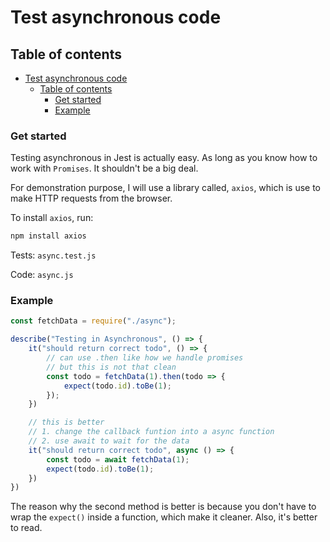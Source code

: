# Test asynchronous code

## Table of contents

- [Test asynchronous code](#test-asynchronous-code)
  - [Table of contents](#table-of-contents)
    - [Get started](#get-started)
    - [Example](#example)

### Get started

Testing asynchronous in Jest is actually easy. As long as you know how to work with `Promises`. It shouldn't be a big deal.

For demonstration purpose, I will use a library called, `axios`, which is use to make HTTP requests from the browser.

To install `axios`, run:

```bash
npm install axios
```

Tests: `async.test.js`

Code: `async.js`

### Example

```js
const fetchData = require("./async");

describe("Testing in Asynchronous", () => {
    it("should return correct todo", () => {
        // can use .then like how we handle promises
        // but this is not that clean
        const todo = fetchData(1).then(todo => {
            expect(todo.id).toBe(1);
        });
    })

    // this is better
    // 1. change the callback funtion into a async function
    // 2. use await to wait for the data
    it("should return correct todo", async () => {
        const todo = await fetchData(1);
        expect(todo.id).toBe(1);
    })
})
```

The reason why the second method is better is because you don't have to wrap the `expect()` inside a function, which make it cleaner. Also, it's better to read.
